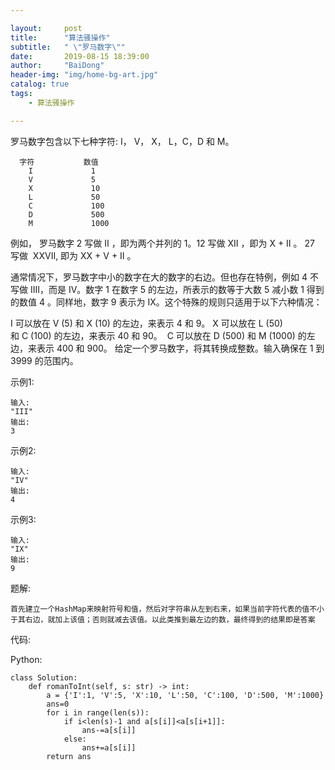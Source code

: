 ```yaml
---

layout:     post
title:      "算法骚操作"
subtitle:   " \"罗马数字\""
date:       2019-08-15 18:39:00
author:     "BaiDong"
header-img: "img/home-bg-art.jpg"
catalog: true
tags:
    - 算法骚操作

---
```


罗马数字包含以下七种字符: I， V， X， L，C，D 和 M。

      字符           数值
        I             1
        V             5
        X             10
        L             50
        C             100
        D             500
        M             1000

例如， 罗马数字 2 写做 II ，即为两个并列的 1。12 写做 XII ，即为 X + II 。 27 写做  XXVII, 即为 XX + V + II 。

通常情况下，罗马数字中小的数字在大的数字的右边。但也存在特例，例如 4 不写做 IIII，而是 IV。数字 1 在数字 5 的左边，所表示的数等于大数 5 减小数 1 得到的数值 4 。同样地，数字 9 表示为 IX。这个特殊的规则只适用于以下六种情况：

I 可以放在 V (5) 和 X (10) 的左边，来表示 4 和 9。
X 可以放在 L (50) 和 C (100) 的左边，来表示 40 和 90。 
C 可以放在 D (500) 和 M (1000) 的左边，来表示 400 和 900。
给定一个罗马数字，将其转换成整数。输入确保在 1 到 3999 的范围内。

示例1:

    输入: 
    "III"
    输出: 
    3
    
示例2:

    输入:
    "IV"
    输出:
    4

示例3:

    输入:
    "IX"
    输出:
    9

题解:

    首先建立一个HashMap来映射符号和值，然后对字符串从左到右来，如果当前字符代表的值不小于其右边，就加上该值；否则就减去该值。以此类推到最左边的数，最终得到的结果即是答案

    

代码:

Python:

    class Solution:
        def romanToInt(self, s: str) -> int:
            a = {'I':1, 'V':5, 'X':10, 'L':50, 'C':100, 'D':500, 'M':1000}        
            ans=0        
            for i in range(len(s)):            
                if i<len(s)-1 and a[s[i]]<a[s[i+1]]:                
                    ans-=a[s[i]]
                else:
                    ans+=a[s[i]]
            return ans


